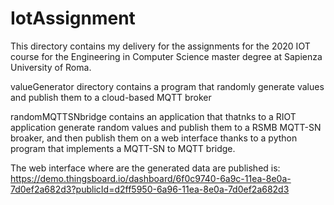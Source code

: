 # IotAssignment

This directory contains my delivery for the assignments for the 2020 IOT course for the  Engineering in Computer Science master degree at Sapienza University of Roma.

valueGenerator  directory contains a program that randomly generate values and publish them to a cloud-based MQTT broker

randomMQTTSNbridge contains an application that thatnks to a RIOT application generate random values and publish them to a RSMB MQTT-SN broaker, and then publish them on a web interface thanks to a python program that implements a MQTT-SN to MQTT bridge. 


The web interface where are the generated data are published is:
https://demo.thingsboard.io/dashboard/6f0c9740-6a9c-11ea-8e0a-7d0ef2a682d3?publicId=d2ff5950-6a96-11ea-8e0a-7d0ef2a682d3
